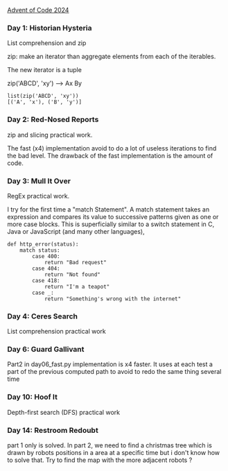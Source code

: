 [Advent of Code 2024][aoc-about]

### Day 1: Historian Hysteria
List comprehension and zip

zip: make an iterator than aggregate elements from each of the iterables.

The new iterator is a tuple

zip('ABCD', 'xy') --> Ax By
```  
list(zip('ABCD', 'xy'))
[('A', 'x'), ('B', 'y')]
```  

### Day 2: Red-Nosed Reports

zip and slicing practical work.

The fast (x4) implementation avoid to do a lot of useless iterations to find the bad level.
The drawback of the fast implementation is the amount of code.

### Day 3: Mull It Over

RegEx practical work. 

I try for the first time a "match Statement".
A match statement takes an expression and compares its value to successive patterns given as one or more case blocks. This is superficially similar to a switch statement in C, Java or JavaScript (and many other languages),

```
def http_error(status):
    match status:
        case 400:
            return "Bad request"
        case 404:
            return "Not found"
        case 418:
            return "I'm a teapot"
        case _:
            return "Something's wrong with the internet"
```

### Day 4: Ceres Search 

List comprehension practical work

### Day 6: Guard Gallivant 

Part2 in day06_fast.py implementation is x4 faster. 
It uses at each test a part of the previous computed path to avoid to redo the same thing several time 

### Day 10: Hoof It

Depth-first search (DFS) practical work

### Day 14: Restroom Redoubt

part 1 only is solved.
In part 2, we need to find a christmas tree which is drawn by robots positions in a area at a specific time
but i don't know how to solve that. Try to find the map with the more adjacent robots  ?  


[aoc-about]:   https://adventofcode.com/2024/about
